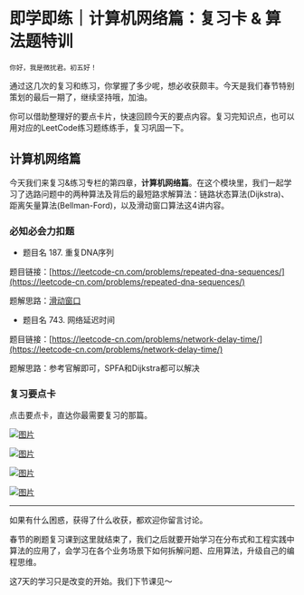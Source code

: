 # 即学即练｜计算机网络篇：复习卡 & 算法题特训

    你好，我是微扰君。初五好！

通过这几次的复习和练习，你掌握了多少呢，想必收获颇丰。今天是我们春节特别策划的最后一期了，继续坚持哦，加油。

你可以借助整理好的要点卡片，快速回顾今天的要点内容。复习完知识点，也可以用对应的LeetCode练习题练练手，复习巩固一下。

## 计算机网络篇

今天我们来复习&练习专栏的第四章，**计算机网络篇**。在这个模块里，我们一起学习了选路问题中的两种算法及背后的最短路求解算法：链路状态算法(Dijkstra)、距离矢量算法(Bellman-Ford)，以及滑动窗口算法这4讲内容。

### 必知必会力扣题

*   题目名 187. 重复DNA序列

题目链接：[https://leetcode-cn.com/problems/repeated-dna-sequences/](https://leetcode-cn.com/problems/repeated-dna-sequences/)

题解思路：[滑动窗口](https://leetcode-cn.com/problems/repeated-dna-sequences/solution/wei-rao-li-lun-hua-dong-chuang-kou-wei-y-dosw/)

*   题目名 743. 网络延迟时间

题目链接：[https://leetcode-cn.com/problems/network-delay-time/](https://leetcode-cn.com/problems/network-delay-time/)

题解思路：参考官解即可，SPFA和Dijkstra都可以解决

### 复习要点卡

点击要点卡，直达你最需要复习的那篇。

[![图片](https://static001.geekbang.org/resource/image/83/e9/835c6c0efc0c6bfd486caef1ef9fb2e9.jpg?wh=1242x2208)](https://time.geekbang.org/column/article/478513)

[![图片](https://static001.geekbang.org/resource/image/cf/d2/cf11238b2b572a42f4712ae13da2a5d2.jpg?wh=1242x2208)](https://time.geekbang.org/column/article/479755)

[![图片](https://static001.geekbang.org/resource/image/fd/45/fd87feb5ffb1589ae4de7bc7662b5545.jpg?wh=1242x2208)](https://time.geekbang.org/column/article/481302)

[![图片](https://static001.geekbang.org/resource/image/82/aa/8203b56805af5e8753afc35a61e32daa.jpg?wh=1242x2208)](https://time.geekbang.org/column/article/482065)

* * *

如果有什么困惑，获得了什么收获，都欢迎你留言讨论。

春节的刷题复习课到这里就结束了，我们之后就要开始学习在分布式和工程实践中算法的应用了，会学习在各个业务场景下如何拆解问题、应用算法，升级自己的编程思维。

这7天的学习只是改变的开始。我们下节课见～
    
